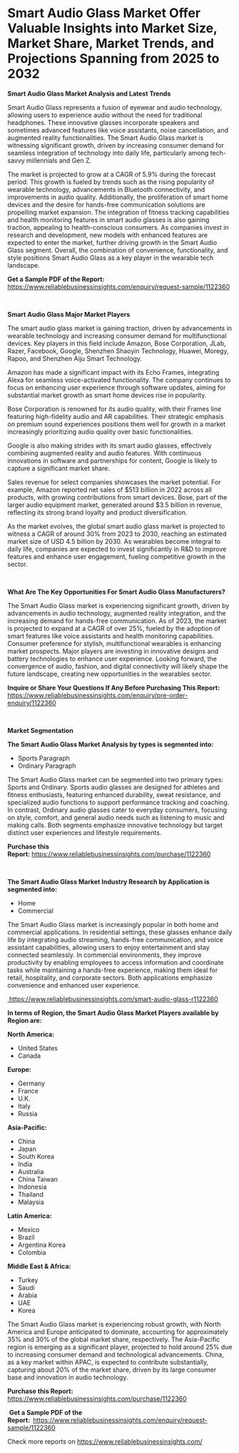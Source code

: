 <p><h1>Smart Audio Glass Market Offer Valuable Insights into Market Size, Market Share, Market Trends, and Projections Spanning from 2025 to 2032</h1></p><p><strong>Smart Audio Glass Market Analysis and Latest Trends</strong></p>
<p><p>Smart Audio Glass represents a fusion of eyewear and audio technology, allowing users to experience audio without the need for traditional headphones. These innovative glasses incorporate speakers and sometimes advanced features like voice assistants, noise cancellation, and augmented reality functionalities. The Smart Audio Glass market is witnessing significant growth, driven by increasing consumer demand for seamless integration of technology into daily life, particularly among tech-savvy millennials and Gen Z.</p><p>The market is projected to grow at a CAGR of 5.9% during the forecast period. This growth is fueled by trends such as the rising popularity of wearable technology, advancements in Bluetooth connectivity, and improvements in audio quality. Additionally, the proliferation of smart home devices and the desire for hands-free communication solutions are propelling market expansion. The integration of fitness tracking capabilities and health monitoring features in smart audio glasses is also gaining traction, appealing to health-conscious consumers. As companies invest in research and development, new models with enhanced features are expected to enter the market, further driving growth in the Smart Audio Glass segment. Overall, the combination of convenience, functionality, and style positions Smart Audio Glass as a key player in the wearable tech landscape.</p></p>
<p><strong>Get a Sample PDF of the Report:&nbsp;</strong> <a href="https://www.reliablebusinessinsights.com/enquiry/request-sample/1122360?utm_campaign=3177&utm_medium=2&utm_source=Github&utm_content=ia&utm_term=06042025&utm_id=smart-audio-glass">https://www.reliablebusinessinsights.com/enquiry/request-sample/1122360</a></p>
<p>&nbsp;</p>
<p><strong>Smart Audio Glass Major Market Players</strong></p>
<p><p>The smart audio glass market is gaining traction, driven by advancements in wearable technology and increasing consumer demand for multifunctional devices. Key players in this field include Amazon, Bose Corporation, JLab, Razer, Facebook, Google, Shenzhen Shaoyin Technology, Huawei, Moregy, Rapoo, and Shenzhen Aiju Smart Technology. </p><p>Amazon has made a significant impact with its Echo Frames, integrating Alexa for seamless voice-activated functionality. The company continues to focus on enhancing user experience through software updates, aiming for substantial market growth as smart home devices rise in popularity.</p><p>Bose Corporation is renowned for its audio quality, with their Frames line featuring high-fidelity audio and AR capabilities. Their strategic emphasis on premium sound experiences positions them well for growth in a market increasingly prioritizing audio quality over basic functionalities.</p><p>Google is also making strides with its smart audio glasses, effectively combining augmented reality and audio features. With continuous innovations in software and partnerships for content, Google is likely to capture a significant market share.</p><p>Sales revenue for select companies showcases the market potential. For example, Amazon reported net sales of $513 billion in 2022 across all products, with growing contributions from smart devices. Bose, part of the larger audio equipment market, generated around $3.5 billion in revenue, reflecting its strong brand loyalty and product diversification.</p><p>As the market evolves, the global smart audio glass market is projected to witness a CAGR of around 30% from 2023 to 2030, reaching an estimated market size of USD 4.5 billion by 2030. As wearables become integral to daily life, companies are expected to invest significantly in R&D to improve features and enhance user engagement, fueling competitive growth in the sector.</p></p>
<p>&nbsp;</p>
<p><strong>What Are The Key Opportunities For Smart Audio Glass Manufacturers?</strong></p>
<p><p>The Smart Audio Glass market is experiencing significant growth, driven by advancements in audio technology, augmented reality integration, and the increasing demand for hands-free communication. As of 2023, the market is projected to expand at a CAGR of over 25%, fueled by the adoption of smart features like voice assistants and health monitoring capabilities. Consumer preference for stylish, multifunctional wearables is enhancing market prospects. Major players are investing in innovative designs and battery technologies to enhance user experience. Looking forward, the convergence of audio, fashion, and digital connectivity will likely shape the future landscape, creating new opportunities in the wearables sector.</p></p>
<p><strong>Inquire or Share Your Questions If Any Before Purchasing This Report:</strong> <a href="https://www.reliablebusinessinsights.com/enquiry/pre-order-enquiry/1122360?utm_campaign=3177&utm_medium=2&utm_source=Github&utm_content=ia&utm_term=06042025&utm_id=smart-audio-glass">https://www.reliablebusinessinsights.com/enquiry/pre-order-enquiry/1122360</a></p>
<p>&nbsp;</p>
<p><strong>Market Segmentation</strong></p>
<p><strong>The Smart Audio Glass Market Analysis by types is segmented into:</strong></p>
<p><ul><li>Sports Paragraph</li><li>Ordinary Paragraph</li></ul></p>
<p><p>The Smart Audio Glass market can be segmented into two primary types: Sports and Ordinary. Sports audio glasses are designed for athletes and fitness enthusiasts, featuring enhanced durability, sweat resistance, and specialized audio functions to support performance tracking and coaching. In contrast, Ordinary audio glasses cater to everyday consumers, focusing on style, comfort, and general audio needs such as listening to music and making calls. Both segments emphasize innovative technology but target distinct user experiences and lifestyle requirements.</p></p>
<p><strong>Purchase this Report:&nbsp;</strong><a href="https://www.reliablebusinessinsights.com/purchase/1122360?utm_campaign=3177&utm_medium=2&utm_source=Github&utm_content=ia&utm_term=06042025&utm_id=smart-audio-glass">https://www.reliablebusinessinsights.com/purchase/1122360</a></p>
<p>&nbsp;</p>
<p><strong>The Smart Audio Glass Market Industry Research by Application is segmented into:</strong></p>
<p><ul><li>Home</li><li>Commercial</li></ul></p>
<p><p>The Smart Audio Glass market is increasingly popular in both home and commercial applications. In residential settings, these glasses enhance daily life by integrating audio streaming, hands-free communication, and voice assistant capabilities, allowing users to enjoy entertainment and stay connected seamlessly. In commercial environments, they improve productivity by enabling employees to access information and coordinate tasks while maintaining a hands-free experience, making them ideal for retail, hospitality, and corporate sectors. Both applications emphasize convenience and enhanced user experience.</p></p>
<p><a href="https://www.reliablebusinessinsights.com/smart-audio-glass-r1122360?utm_campaign=3177&utm_medium=2&utm_source=Github&utm_content=ia&utm_term=06042025&utm_id=smart-audio-glass">&nbsp;https://www.reliablebusinessinsights.com/smart-audio-glass-r1122360</a></p>
<p><strong>In terms of Region, the Smart Audio Glass Market Players available by Region are:</strong></p>
<p>
    <p> <strong> North America: </strong>
        <ul>
            <li>United States</li>
            <li>Canada</li>
        </ul>
        </p> 
    <p> <strong> Europe: </strong>
        <ul>
            <li>Germany</li>
            <li>France</li>
            <li>U.K.</li>
            <li>Italy</li>
            <li>Russia</li>
        </ul>
        </p> 
    <p> <strong> Asia-Pacific: </strong>
        <ul>
            <li>China</li>
            <li>Japan</li>
            <li>South Korea</li>
            <li>India</li>
            <li>Australia</li>
            <li>China Taiwan</li>
            <li>Indonesia</li>
            <li>Thailand</li>
            <li>Malaysia</li>
        </ul>
        </p> 
    <p> <strong> Latin America: </strong>
        <ul>
            <li>Mexico</li>
            <li>Brazil</li>
            <li>Argentina Korea</li>
            <li>Colombia</li>
        </ul>
        </p> 
    <p> <strong> Middle East & Africa: </strong>
        <ul>
            <li>Turkey</li>
            <li>Saudi</li>
            <li>Arabia</li>
            <li>UAE</li>
            <li>Korea</li>
        </ul>
    </p>
    </p>
<p><p>The Smart Audio Glass market is experiencing robust growth, with North America and Europe anticipated to dominate, accounting for approximately 35% and 30% of the global market share, respectively. The Asia-Pacific region is emerging as a significant player, projected to hold around 25% due to increasing consumer demand and technological advancements. China, as a key market within APAC, is expected to contribute substantially, capturing about 20% of the market share, driven by its large consumer base and innovation in audio technology.</p></p>
<p><strong>Purchase this Report: </strong><a href="https://www.reliablebusinessinsights.com/purchase/1122360?utm_campaign=3177&utm_medium=2&utm_source=Github&utm_content=ia&utm_term=06042025&utm_id=smart-audio-glass">https://www.reliablebusinessinsights.com/purchase/1122360</a></p>
<p>&nbsp;<strong>Get a Sample PDF of the Report:&nbsp;&nbsp;</strong><a href="https://www.reliablebusinessinsights.com/enquiry/request-sample/1122360?utm_campaign=3177&utm_medium=2&utm_source=Github&utm_content=ia&utm_term=06042025&utm_id=smart-audio-glass">https://www.reliablebusinessinsights.com/enquiry/request-sample/1122360</a></p>
<p><strong></strong></p>
<p>Check more reports on <a href="https://www.reliablebusinessinsights.com/?utm_campaign=3177&utm_medium=2&utm_source=Github&utm_content=ia&utm_term=06042025&utm_id=smart-audio-glass">https://www.reliablebusinessinsights.com/</a></p>